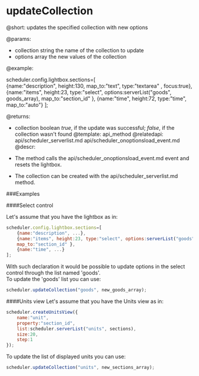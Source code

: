 updateCollection
=============
@short: 
	updates the specified collection with new options

@params: 
- collection	string 		the name of the collection to update
- options		array	the new values of the collection

@example: 
	
scheduler.config.lightbox.sections=[   
	{name:"description", height:130, map_to:"text", type:"textarea" , focus:true},
	{name:"items", height:23, type:"select", 
    options:serverList("goods", goods_array), map_to:"section_id" }, 
	{name:"time", height:72, type:"time", map_to:"auto"}
]; 


@returns: 
- collection	boolean		<i>true</i>, if the update was successful; <i>false</i>, if the collection wasn't found
@template:	api_method
@relatedapi:
	api/scheduler_serverlist.md
    api/scheduler_onoptionsload_event.md
@descr: 
 
- The method calls the api/scheduler_onoptionsload_event.md event and resets the lightbox. 
- The collection can be created with the api/scheduler_serverlist.md method.

###Examples

####Select control

Let's assume that you have the lightbox as in:

~~~js
scheduler.config.lightbox.sections=[   
    {name:"description", ...},
    {name:"items", height:23, type:"select", options:serverList("goods"), 
    map_to:"section_id" }, 
    {name:"time", ...}
]; 
~~~

With such declaration it would be possible to update options in the select control through the list named 'goods'. <br>
To update the 'goods' list you can use:
~~~js
scheduler.updateCollection("goods", new_goods_array);
~~~


####Units view
Let's assume that you have the Units view as in:

~~~js
scheduler.createUnitsView({
	name:"unit",
	property:"section_id",
	list:scheduler.serverList("units", sections),
	size:20,
	step:1
});

~~~

To update the list of displayed units you can use:

~~~js
scheduler.updateCollection("units", new_sections_array);
~~~

